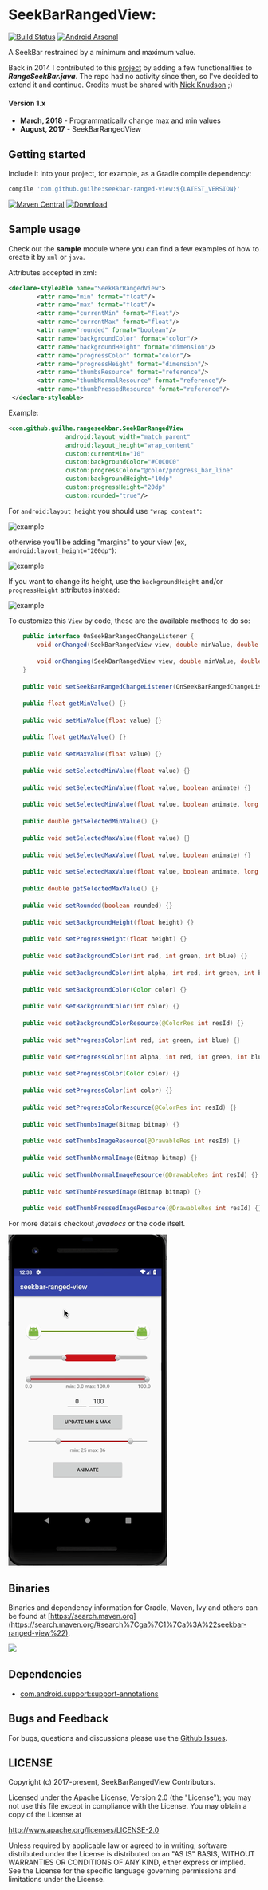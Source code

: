 # SeekBarRangedView:
[![Build Status](https://travis-ci.org/GuilhE/android-seekbar-ranged-view.svg?branch=master)](https://travis-ci.org/GuilhE/android-seekbar-ranged-view)  [![Android Arsenal](https://img.shields.io/badge/Android%20Arsenal-SeekBarRangedView-brightgreen.svg?style=flat)](https://android-arsenal.com/details/1/6115)

A SeekBar restrained by a minimum and maximum value.

Back in 2014 I contributed to this [project](https://github.com/GuilhE/android-nickaknudson/commits/master) by adding a few functionalities to ___RangeSeekBar.java___. The repo had no activity since then, so I've decided to extend it and continue.
Credits must be shared with [Nick Knudson](https://github.com/nickaknudson) ;)

#### Version 1.x
  - **March, 2018** - Programmatically change max and min values
  - **August, 2017** - SeekBarRangedView


## Getting started

Include it into your project, for example, as a Gradle compile dependency:

```groovy
compile 'com.github.guilhe:seekbar-ranged-view:${LATEST_VERSION}'
```
[![Maven Central](https://maven-badges.herokuapp.com/maven-central/com.github.guilhe/seekbar-ranged-view/badge.svg)](https://search.maven.org/#search%7Cga%7C1%7Ca%3A%22seekbar-ranged-view%22)  [ ![Download](https://api.bintray.com/packages/gdelgado/android/seekbar-ranged-view/images/download.svg) ](https://bintray.com/gdelgado/android/seekbar-ranged-view/_latestVersion)  

## Sample usage

Check out the __sample__ module where you can find a few examples of how to create it by `xml` or `java`.

Attributes accepted in xml:
```xml
<declare-styleable name="SeekBarRangedView">
        <attr name="min" format="float"/>
        <attr name="max" format="float"/>
        <attr name="currentMin" format="float"/>
        <attr name="currentMax" format="float"/>
        <attr name="rounded" format="boolean"/>
        <attr name="backgroundColor" format="color"/>
        <attr name="backgroundHeight" format="dimension"/>
        <attr name="progressColor" format="color"/>
        <attr name="progressHeight" format="dimension"/>
        <attr name="thumbsResource" format="reference"/>
        <attr name="thumbNormalResource" format="reference"/>
        <attr name="thumbPressedResource" format="reference"/>
 </declare-styleable>
```
Example:
```xml
<com.github.guilhe.rangeseekbar.SeekBarRangedView
                android:layout_width="match_parent"
                android:layout_height="wrap_content"
                custom:currentMin="10"
                custom:backgroundColor="#C0C0C0"
                custom:progressColor="@color/progress_bar_line"
                custom:backgroundHeight="10dp"
                custom:progressHeight="20dp"
                custom:rounded="true"/>
 ```

For `android:layout_height` you should use `"wrap_content"`:

![example](sample1.png)

otherwise you'll be adding "margins" to your view (ex, `android:layout_height="200dp"`):

![example](sample2.png)

If you want to change its height, use the `backgroundHeight` and/or `progressHeight` attributes instead:

![example](sample3.png)


To customize this `View` by code, these are the available methods to do so:
```java
    public interface OnSeekBarRangedChangeListener {
        void onChanged(SeekBarRangedView view, double minValue, double maxValue);

        void onChanging(SeekBarRangedView view, double minValue, double maxValue);
    }
    
    public void setSeekBarRangedChangeListener(OnSeekBarRangedChangeListener listener) {}

    public float getMinValue() {}

    public void setMinValue(float value) {}
        
    public float getMaxValue() {}
    
    public void setMaxValue(float value) {}
    
    public void setSelectedMinValue(float value) {}

    public void setSelectedMinValue(float value, boolean animate) {}

    public void setSelectedMinValue(float value, boolean animate, long duration) {}

    public double getSelectedMinValue() {}

    public void setSelectedMaxValue(float value) {}

    public void setSelectedMaxValue(float value, boolean animate) {}

    public void setSelectedMaxValue(float value, boolean animate, long duration) {}

    public double getSelectedMaxValue() {}

    public void setRounded(boolean rounded) {}

    public void setBackgroundHeight(float height) {}

    public void setProgressHeight(float height) {}
        
    public void setBackgroundColor(int red, int green, int blue) {}

    public void setBackgroundColor(int alpha, int red, int green, int blue) {}

    public void setBackgroundColor(Color color) {}

    public void setBackgroundColor(int color) {}

    public void setBackgroundColorResource(@ColorRes int resId) {}

    public void setProgressColor(int red, int green, int blue) {}

    public void setProgressColor(int alpha, int red, int green, int blue) {}

    public void setProgressColor(Color color) {}

    public void setProgressColor(int color) {}

    public void setProgressColorResource(@ColorRes int resId) {}

    public void setThumbsImage(Bitmap bitmap) {}

    public void setThumbsImageResource(@DrawableRes int resId) {}

    public void setThumbNormalImage(Bitmap bitmap) {}

    public void setThumbNormalImageResource(@DrawableRes int resId) {}

    public void setThumbPressedImage(Bitmap bitmap) {}

    public void setThumbPressedImageResource(@DrawableRes int resId) {}
```

For more details checkout _javadocs_ or the code itself.

![example](sample.gif)
 

## Binaries

Binaries and dependency information for Gradle, Maven, Ivy and others can be found at [https://search.maven.org](https://search.maven.org/#search%7Cga%7C1%7Ca%3A%22seekbar-ranged-view%22).

<a href='https://bintray.com/gdelgado/android/seekbar-ranged-view?source=watch' alt='Get automatic notifications about new "seekbar-ranged-view" versions'><img src='https://www.bintray.com/docs/images/bintray_badge_bw.png'></a>

## Dependencies

- [com.android.support:support-annotations](https://developer.android.com/topic/libraries/support-library/packages.html#annotations)

## Bugs and Feedback

For bugs, questions and discussions please use the [Github Issues](https://github.com/GuilhE/android-seekbar-ranged-view/issues).

 
## LICENSE

Copyright (c) 2017-present, SeekBarRangedView Contributors.

Licensed under the Apache License, Version 2.0 (the "License");
you may not use this file except in compliance with the License.
You may obtain a copy of the License at

<http://www.apache.org/licenses/LICENSE-2.0>

Unless required by applicable law or agreed to in writing, software
distributed under the License is distributed on an "AS IS" BASIS,
WITHOUT WARRANTIES OR CONDITIONS OF ANY KIND, either express or implied.
See the License for the specific language governing permissions and
limitations under the License.
